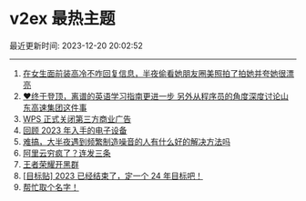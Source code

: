 # v2ex 最热主题

最近更新时间: 2023-12-20 20:02:52

--- 
1. [在女生面前装高冷不咋回复信息，半夜偷看她朋友圈美照拍了拍她并夸她很漂亮](https://www.v2ex.com/t/1001821) 
2. [❤终于登顶，离谱的英语学习指南更进一步 另外从程序员的角度深度讨论山东高速集团这件事](https://www.v2ex.com/t/1001842) 
3. [WPS 正式关闭第三方商业广告](https://www.v2ex.com/t/1001833) 
4. [回顾 2023 年入手的电子设备](https://www.v2ex.com/t/1001834) 
5. [难搞，大半夜遇到频繁制造噪音的人有什么好的解决方法吗](https://www.v2ex.com/t/1001838) 
6. [阿里云穷疯了？连发三条](https://www.v2ex.com/t/1001855) 
7. [王者荣耀开黑群](https://www.v2ex.com/t/1001826) 
8. [[目标贴] 2023 已经结束了，定一个 24 年目标吧！](https://www.v2ex.com/t/1001902) 
9. [帮忙取个名字！](https://www.v2ex.com/t/1001957) 
